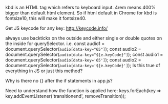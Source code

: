 kbd is an HTML tag which refers to keyboard input.
4rem means 400% bigger than default html element.
So if html default in Chrome for kbd is fontsize10, this will make it fontsize40.

Get JS keycode for any key:
http://keycode.info/

always use backticks on the outside and either single or double quotes on the inside for
querySelector. i.e.
const audio1 = document.querySelector(`audio[data-key="65"]`);
const audio2 = document.querySelector(`audio[data-key="${e.keyCode}"]`);
const audio1 = document.querySelector(`audio[data-key='65']`);
const audio2 = document.querySelector(`audio[data-key='${e.keyCode}']`);
Is this true of everything in JS or just this method?

Why is there no {} after the if statements in app.js?

Need to understand how the function is applied here:
keys.forEach(key => key.addEventListener('transitionend', removeTransition));
